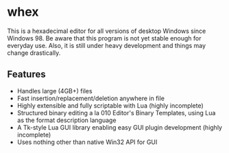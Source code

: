 # whex
This is a hexadecimal editor for all versions of desktop Windows since Windows
98. Be aware that this program is not yet stable enough for everyday use. Also,
it is still under heavy development and things may change drastically.

## Features

* Handles large (4GB+) files
* Fast insertion/replacement/deletion anywhere in file
* Highly extensible and fully scriptable with Lua (highly incomplete)
* Structured binary editing a la 010 Editor's Binary Templates, using Lua as
  the format description language
* A Tk-style Lua GUI library enabling easy GUI plugin development (highly incomplete)
* Uses nothing other than native Win32 API for GUI
